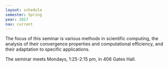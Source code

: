 ```yaml
---
layout: schedule
semester: Spring
year: 2017
nav: current
---
```


The focus of this seminar is various methods in scientific computing,
the analysis of their convergence properties and computational efficiency,
and their adaptation to specific applications.

The seminar meets Mondays, 1:25-2:15 pm, in 406 Gates Hall.
